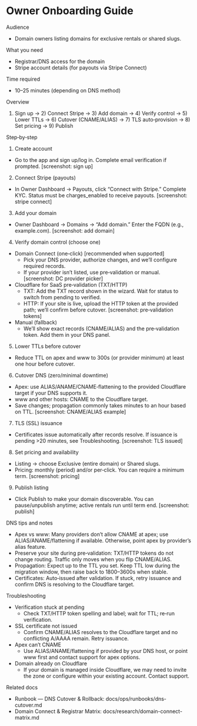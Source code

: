 # Owner Onboarding Guide

Audience
- Domain owners listing domains for exclusive rentals or shared slugs.

What you need
- Registrar/DNS access for the domain
- Stripe account details (for payouts via Stripe Connect)

Time required
- 10–25 minutes (depending on DNS method)

Overview
1) Sign up → 2) Connect Stripe → 3) Add domain → 4) Verify control → 5) Lower TTLs → 6) Cutover (CNAME/ALIAS) → 7) TLS auto‑provision → 8) Set pricing → 9) Publish

Step‑by‑step
1) Create account
- Go to the app and sign up/log in. Complete email verification if prompted.
[screenshot: sign up]

2) Connect Stripe (payouts)
- In Owner Dashboard → Payouts, click “Connect with Stripe.” Complete KYC. Status must be charges_enabled to receive payouts.
[screenshot: stripe connect]

3) Add your domain
- Owner Dashboard → Domains → “Add domain.” Enter the FQDN (e.g., example.com).
[screenshot: add domain]

4) Verify domain control (choose one)
- Domain Connect (one‑click) [recommended when supported]
  - Pick your DNS provider, authorize changes, and we’ll configure required records.
  - If your provider isn’t listed, use pre‑validation or manual.
  [screenshot: DC provider picker]
- Cloudflare for SaaS pre‑validation (TXT/HTTP)
  - TXT: Add the TXT record shown in the wizard. Wait for status to switch from pending to verified.
  - HTTP: If your site is live, upload the HTTP token at the provided path; we’ll confirm before cutover.
  [screenshot: pre‑validation tokens]
- Manual (fallback)
  - We’ll show exact records (CNAME/ALIAS) and the pre‑validation token. Add them in your DNS panel.

5) Lower TTLs before cutover
- Reduce TTL on apex and www to 300s (or provider minimum) at least one hour before cutover.

6) Cutover DNS (zero/minimal downtime)
- Apex: use ALIAS/ANAME/CNAME‑flattening to the provided Cloudflare target if your DNS supports it.
- www and other hosts: CNAME to the Cloudflare target.
- Save changes; propagation commonly takes minutes to an hour based on TTL.
[screenshot: CNAME/ALIAS example]

7) TLS (SSL) issuance
- Certificates issue automatically after records resolve. If issuance is pending >20 minutes, see Troubleshooting.
[screenshot: TLS issued]

8) Set pricing and availability
- Listing → choose Exclusive (entire domain) or Shared slugs.
- Pricing: monthly (period) and/or per‑click. You can require a minimum term.
[screenshot: pricing]

9) Publish listing
- Click Publish to make your domain discoverable. You can pause/unpublish anytime; active rentals run until term end.
[screenshot: publish]

DNS tips and notes
- Apex vs www: Many providers don’t allow CNAME at apex; use ALIAS/ANAME/flattening if available. Otherwise, point apex by provider’s alias feature.
- Preserve your site during pre‑validation: TXT/HTTP tokens do not change routing. Traffic only moves when you flip CNAME/ALIAS.
- Propagation: Expect up to the TTL you set. Keep TTL low during the migration window, then raise back to 1800–3600s when stable.
- Certificates: Auto‑issued after validation. If stuck, retry issuance and confirm DNS is resolving to the Cloudflare target.

Troubleshooting
- Verification stuck at pending
  - Check TXT/HTTP token spelling and label; wait for TTL; re‑run verification.
- SSL certificate not issued
  - Confirm CNAME/ALIAS resolves to the Cloudflare target and no conflicting A/AAAA remain. Retry issuance.
- Apex can’t CNAME
  - Use ALIAS/ANAME/flattening if provided by your DNS host, or point www first and contact support for apex options.
- Domain already on Cloudflare
  - If your domain is managed inside Cloudflare, we may need to invite the zone or configure within your existing account. Contact support.

Related docs
- Runbook — DNS Cutover & Rollback: docs/ops/runbooks/dns-cutover.md
- Domain Connect & Registrar Matrix: docs/research/domain-connect-matrix.md

